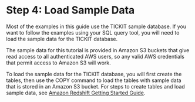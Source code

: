 # Step 4: Load Sample Data<a name="cm-dev-t-load-sample-data"></a>

Most of the examples in this guide use the TICKIT sample database\. If you want to follow the examples using your SQL query tool, you will need to load the sample data for the TICKIT database\.

The sample data for this tutorial is provided in Amazon S3 buckets that give read access to all authenticated AWS users, so any valid AWS credentials that permit access to Amazon S3 will work\. 

To load the sample data for the TICKIT database, you will first create the tables, then use the COPY command to load the tables with sample data that is stored in an Amazon S3 bucket\. For steps to create tables and load sample data, see [Amazon Redshift Getting Started Guide](https://docs.aws.amazon.com/redshift/latest/gsg/getting-started.html)\.